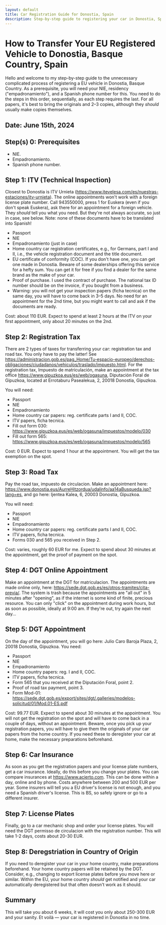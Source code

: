 ```yaml
---
layout: default
title: Car Registration Guide for Donostia, Spain
description: Step-by-step guide to registering your car in Donostia, Spain.
---
```


<!-- Meta tags for SEO -->
<meta name="keywords" content="car registration, Donostia, Basque Country, Spain,
DGT, vehicle registration, how to register car, guía de registro de vehículos,
San Sebastián,
Matricular un vehículo proveniente de la UE en España,
Impuesto de matriculación,
Dirección General De Tráfico De Guipúzcoa,
Impuesto de Circulación,
permisso de circulacion
MATRICULACIÓN DE VEHÍCULOS NUEVOS Y VEHÍCULOS PROVENIENTES DEL EXTRANJERO,
cómo registrar coche">
<meta name="description" content="Step-by-step guide to registering your car in Donostia, Spain">
<meta name="author" content="Mazen Ali">

# How to Transfer Your EU Registered Vehicle to Donostia, Basque Country, Spain

Hello and welcome to my step-by-step guide
to the unnecessary complicated process of registering a EU vehicle in Donostia, Basque Country.
As a prerequisite, you will need your NIE, residency ("empadronamiento"),
and a Spanish phone number for this.
You need to do the steps in this order, sequentially, as each step requires the last.
For all papers, it's best to bring the originals and 2–3 copies, although they *should* usually make copies themselves.

## Date: June 15th, 2024

## Step(s) 0: Prerequisites

- NIE.
- Empadronamiento.
- Spanish phone number.

## Step 1: ITV (Technical Inspection)

Closest to Donostia is ITV Urnieta (https://www.itevelesa.com/es/nuestras-estaciones/itv-urnieta). The online appointments won't work with a foreign license plate number. Call 943550000, press 1 for Euskera (even if you don't speak Euskera), ask there for an appointment for a foreign vehicle. They *should* tell you what you need. But they're not always accurate, so just in case, see below. Note: none of these documents have to be translated into Spanish!

- Passport
- NIE
- Empadronamiento (just in case)
- Home country car registration certificates, e.g., for Germans, part I and II, i.e., the vehicle registration document and the title document.
- EU certificate of conformity (COC). If you don't have one, you can get one made in Donostia. Beware of some dealerships offering this service for a hefty sum. You can get it for free if you find a dealer for the same brand as the make of your car.
- Proof of purchase. I used the contract of purchase. The national tax ID number should be on the invoice, if you bought from a business.
- Warning: you will not get your inspection papers (ficha tecnica) on the same day, you will have to come back in 3–5 days.
No need for an appointment for the 2nd time, but you might want to call and ask if the documents
are ready.

Cost: about 110 EUR. Expect to spend at least 2 hours at the ITV on your first appointment, only about 20 minutes on the 2nd.

## Step 2: Registration Tax

There are 2 types of taxes for transferring your car:
registration tax and road tax. You only have to pay the latter! See
https://administracion.gob.es/pag_Home/Tu-espacio-europeo/derechos-obligaciones/ciudadanos/vehiculos/traslado/impuesto.html.
For the registration tax, Impuesto de matriculación, make an appointment at the tax office
https://www.gipuzkoa.eus/es/web/ogasuna, Diputación Foral de Gipuzkoa,
located at Errotaburu Pasealekua, 2, 20018 Donostia, Gipuzkoa.

You will need:
- Passport
- NIE
- Empadronamiento
- Home country car papers: reg. certificate parts I and II, COC.
- ITV papers, ficha tecnica.
- Fill out form 030: https://www.gipuzkoa.eus/es/web/ogasuna/impuestos/modelo/030
- Fill out form 565: https://www.gipuzkoa.eus/es/web/ogasuna/impuestos/modelo/565

Cost: 0 EUR. Expect to spend 1 hour at the appointment. You will get the tax exemption on the spot.

## Step 3: Road Tax

Pay the road tax, impuesto de circulacion. Make an appointment here: https://www.donostia.eus/AurreHitzordua/udalinfo/aa14aBusqueda.jsp?lang=es, and go here: Ijentea Kalea, 6, 20003 Donostia, Gipuzkoa.

You will need:
- Passport
- NIE
- Empadronamiento
- Home country car papers: reg. certificate parts I and II, COC.
- ITV papers, ficha tecnica.
- Forms 030 and 565 you received in Step 2.

Cost: varies, roughly 60 EUR for me.
Expect to spend about 30 minutes at the appointment, get the proof of payment on the spot.

## Step 4: DGT Online Appointment

Make an appointment at the DGT for matriculacion.
The appointments are made online only,
here: https://sede.dgt.gob.es/es/otros-tramites/cita-previa/.
The system is trash because the appointments are "all out" in 5 minutes after "opening",
as if the internet is some kind of finite, precious resource.
You can only "click" on the appointment during work hours, but as soon as possible, ideally at 9:00 am.
If they're out, try again the next day...

## Step 5: DGT Appointment

On the day of the appointment, you will go here: Julio Caro Baroja Plaza, 2, 20018 Donostia, Gipuzkoa. You need:

- Passport
- NIE
- Empadronamiento
- Home country papers: reg. I and II, COC.
- ITV papers, ficha tecnica.
- Form 565 that you received at the Diputación Foral, point 2.
- Proof of road tax payment, point 3.
- Form Mod-01: https://sede.dgt.gob.es/export/sites/dgt/.galleries/modelos-solicitud/01/Mod.01-ES.pdf

Cost: 99.77 EUR. Expect to spend about 30 minutes at the appointment.
You will not get the registration on the spot and will have to come back in a couple of days, without an appointment.
Beware, once you pick up your registration papers, you will have to give them the originals of your car papers from the home country.
If you need these to deregister your car at home, make the necessary preparations beforehand.

## Step 6: Car Insurance

As soon as you get the registration papers and your license plate numbers, get a car insurance.
Ideally, do this before you change your plates.
You can compare insurances at https://www.acierto.com.
This can be done within a day, online and by phone.
Costs anywhere between 200 and 500 EUR per year.
Some insurers will tell you a EU driver's license is not enough, and you need a Spanish driver's license.
This is BS, so safely ignore or go to a different insurer.

## Step 7: License Plates

Finally, go to a car mechanic shop and order your license plates.
You will need the DGT permisso de circulacion with the registration number.
This will take 1-2 days, costs about 20-30 EUR.

## Step 8: Deregstriation in Country of Origin

If you need to deregister your car in your home country, make preparations beforehand. Your home country papers will be retained by the DGT. Consider, e.g., changing to export license plates before you move here or similar. Within the EU, your home country *should* get notified and your car automatically deregistered but that often doesn't work as it should.

## Summary

This will take you about 6 weeks, it will cost you only about 250-300 EUR and your sanity.
Et voilà &mdash; your car is registered in Donostia in no time.